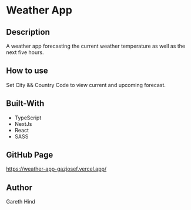# Weather App

## Description

A weather app forecasting the current weather temperature as well as the next five hours.

## How to use

Set City && Country Code to view current and upcoming forecast.

## Built-With

- TypeScript
- NextJs
- React
- SASS

## GitHub Page

https://weather-app-gazjosef.vercel.app/

## Author

Gareth Hind
